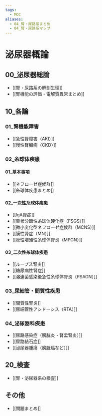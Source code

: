 ```yaml
---
tags:
  - MOC
aliases:
  - 04_腎・尿路系まとめ
  - 04_腎・尿路系マップ
---
```


# 泌尿器概論

## 00_泌尿器総論
- [[腎・尿路系の解剖生理]]
- [[腎機能の評価・電解質異常まとめ]]

## 10_各論
### 01_腎機能障害
- [[急性腎障害（AKI）]]
- [[慢性腎臓病（CKD）]]

### 02_糸球体疾患
#### 01_基本事項
- [[ネフローゼ症候群]]
- [[糸球体疾患まとめ]]
#### 02_一次性糸球体疾患
- [[IgA腎症]]
- [[巣状分節性糸球体硬化症（FSGS）]]
- [[微小変化型ネフローゼ症候群（MCNS）]]
- [[膜性腎症（MN）]]
- [[膜性増殖性糸球体腎炎（MPGN）]]
#### 03_二次性糸球体疾患
- [[ループス腎炎]]
- [[糖尿病性腎症]]
- [[溶連菌感染後急性糸球体腎炎（PSAGN）]]

### 03_尿細管・間質性疾患
- [[間質性腎炎]]
- [[尿細管性アシドーシス（RTA）]]

### 04_泌尿器科疾患
- [[尿路感染症（膀胱炎・腎盂腎炎）]]
- [[尿路結石症]]
- [[泌尿器腫瘍（膀胱癌など）]]

## 20_検査
- [[腎・泌尿器系の検査]]

## その他
- [[問題まとめ]]